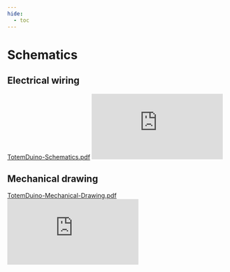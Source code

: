 ```yaml
---
hide:
  - toc
---
```


# Schematics

## Electrical wiring

<a href="https://totemmaker.net/wp-content/uploads/2019/02/TotemDuino-Schematics.pdf" class="image fit">TotemDuino-Schematics.pdf</a>
<object style="width:100%; height:500px;" data="https://totemmaker.net/wp-content/uploads/2019/02/TotemDuino-Schematics.pdf" type="application/pdf">
    <embed src="https://totemmaker.net/wp-content/uploads/2019/02/TotemDuino-Schematics.pdf" type="application/pdf" />
</object>

## Mechanical drawing

<a href="https://totemmaker.net/wp-content/uploads/2019/02/TotemDuino-Mechanical-Drawing.pdf" class="image fit">TotemDuino-Mechanical-Drawing.pdf</a>
<object style="width:100%; height:500px;" data="https://totemmaker.net/wp-content/uploads/2019/02/TotemDuino-Mechanical-Drawing.pdf" type="application/pdf">
    <embed src="https://totemmaker.net/wp-content/uploads/2019/02/TotemDuino-Mechanical-Drawing.pdf" type="application/pdf" />
</object>
